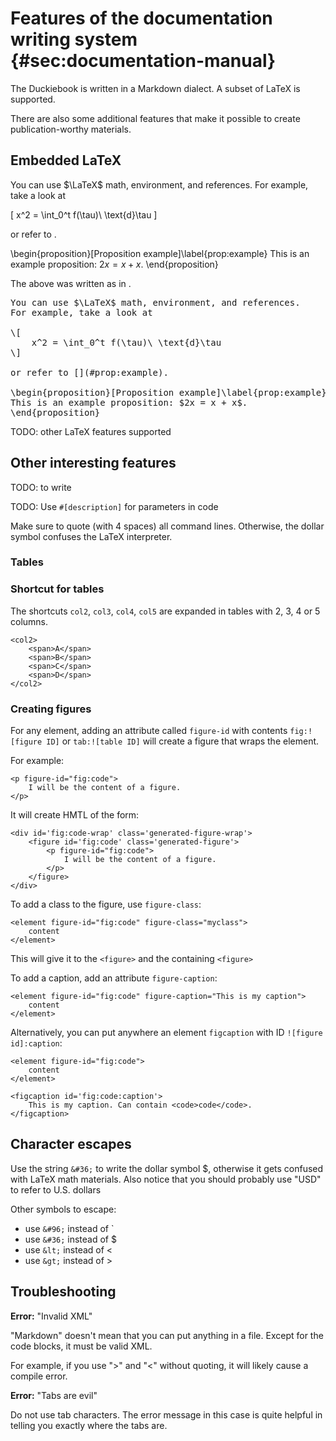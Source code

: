 
# Features of the documentation writing system {#sec:documentation-manual}

The Duckiebook is written in a Markdown dialect. A subset of LaTeX is supported.

There are also some additional features that make it possible to create
publication-worthy materials.




## Embedded LaTeX

You can use $\LaTeX$ math, environment, and references. For example, take a look at

\[
    x^2 = \int_0^t f(\tau)\ \text{d}\tau
\]

or refer to [](#prop:example).

\begin{proposition}[Proposition example]\label{prop:example}
This is an example proposition: $2x = x + x$.
\end{proposition}

The above was written as in [](#fig:code).

<pre figure-id="fig:code" figure-caption='Use of LaTeX code.'>
You can use &#36;\LaTeX&#36; math, environment, and references.
For example, take a look at

&#92;[
    x^2 = \int_0^t f(\tau)\ \text{d}\tau
&#92;]

or refer to [](#prop:example).

&#92;begin{proposition}[Proposition example]&#92;label{prop:example}
This is an example proposition: &#36;2x = x + x&#36;.
&#92;end{proposition}
</pre>

TODO: other LaTeX features supported


## Other interesting features

TODO: to write

TODO: Use `#[description]` for parameters in code



Make sure to quote (with 4 spaces) all command lines. Otherwise, the dollar symbol
confuses the LaTeX interpreter.

### Tables


### Shortcut for tables

The shortcuts `col2`, `col3`, `col4`, `col5`
are expanded in tables with 2, 3, 4 or 5 columns.

~~~
<col2>
    <span>A</span>
    <span>B</span>
    <span>C</span>
    <span>D</span>
</col2>
~~~


### Creating figures

For any element, adding an attribute called `figure-id`
with contents `fig:![figure ID]` or `tab:![table ID]`
will create a figure that wraps the element.


For example:

    <p figure-id="fig:code">
        I will be the content of a figure.
    </p>

It will create HMTL of the form:

    <div id='fig:code-wrap' class='generated-figure-wrap'>
        <figure id='fig:code' class='generated-figure'>
            <p figure-id="fig:code">
                I will be the content of a figure.
            </p>
        </figure>
    </div>

To add a class to the figure, use `figure-class`:

    <element figure-id="fig:code" figure-class="myclass">
        content
    </element>

This will give it to the <code>&lt;figure&gt;</code> and the containing <code>&lt;figure&gt;</code>
<!--

Useful classes:

* `float_bottom` -->

To add a caption, add an attribute `figure-caption`:

    <element figure-id="fig:code" figure-caption="This is my caption">
        content
    </element>

Alternatively, you can put anywhere an element `figcaption` with ID `![figure id]:caption`:

    <element figure-id="fig:code">
        content
    </element>

    <figcaption id='fig:code:caption'>
        This is my caption. Can contain <code>code</code>.
    </figcaption>



## Character escapes


Use the string `&#36;` to write the dollar symbol &#36;, otherwise it
gets confused with LaTeX math materials. Also notice that you should probably
use "USD" to refer to U.S. dollars

Other symbols to escape:

* use `&#96;` instead of &#96;
* use `&#36;` instead of &#36;
* use `&lt;` instead of &lt;
* use `&gt;` instead of &gt;

## Troubleshooting

**Error:** "Invalid XML"

"Markdown" doesn't mean that you can put anything in a file. Except for the code blocks, it must be valid XML.

For example, if you use "&gt;" and "&lt;" without quoting, it will likely
cause a compile error.

**Error:** "Tabs are evil"

Do not use tab characters. The error message in this case is quite helpful in telling you exactly where the tabs are.
